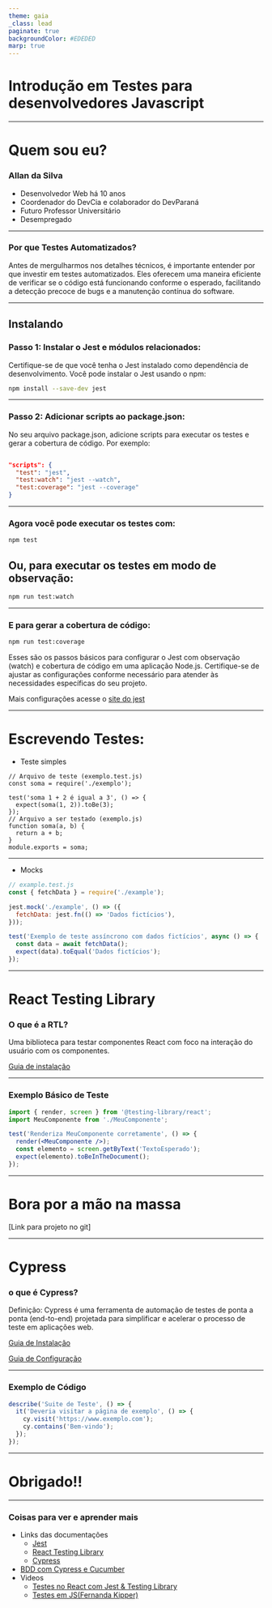 ```yaml
---
theme: gaia
_class: lead
paginate: true
backgroundColor: #EDEDED
marp: true
---
```


# **Introdução em Testes para desenvolvedores Javascript**

---

# **Quem sou eu?**

### Allan da Silva

- Desenvolvedor Web há 10 anos
- Coordenador do DevCia e colaborador do DevParaná
- Futuro Professor Universitário
- Desempregado

---

### Por que Testes Automatizados?

Antes de mergulharmos nos detalhes técnicos, é importante entender por que investir em testes automatizados. Eles oferecem uma maneira eficiente de verificar se o código está funcionando conforme o esperado, facilitando a detecção precoce de bugs e a manutenção contínua do software.

---

## Instalando

### Passo 1: Instalar o Jest e módulos relacionados:

Certifique-se de que você tenha o Jest instalado como dependência de desenvolvimento. Você pode instalar o Jest usando o npm:

```bash
npm install --save-dev jest
```

---

### Passo 2: Adicionar scripts ao package.json:

No seu arquivo package.json, adicione scripts para executar os testes e gerar a cobertura de código. Por exemplo:

```json

"scripts": {
  "test": "jest",
  "test:watch": "jest --watch",
  "test:coverage": "jest --coverage"
}
```

---

### Agora você pode executar os testes com:

```bash
npm test
```

## Ou, para executar os testes em modo de observação:

```bash
npm run test:watch
```

---

### E para gerar a cobertura de código:

```bash
npm run test:coverage
```

Esses são os passos básicos para configurar o Jest com observação (watch) e cobertura de código em uma aplicação Node.js. Certifique-se de ajustar as configurações conforme necessário para atender às necessidades específicas do seu projeto.

Mais configurações acesse o [site do jest](https://jestjs.io/pt-BR/)

---

# Escrevendo Testes:

- Teste simples

```JS
// Arquivo de teste (exemplo.test.js)
const soma = require('./exemplo');

test('soma 1 + 2 é igual a 3', () => {
  expect(soma(1, 2)).toBe(3);
});
// Arquivo a ser testado (exemplo.js)
function soma(a, b) {
  return a + b;
}
module.exports = soma;

```

---

- Mocks

```js
// example.test.js
const { fetchData } = require('./example');

jest.mock('./example', () => ({
  fetchData: jest.fn(() => 'Dados fictícios'),
}));

test('Exemplo de teste assíncrono com dados fictícios', async () => {
  const data = await fetchData();
  expect(data).toEqual('Dados fictícios');
});
```

---

# **React Testing Library**

### O que é a RTL?

Uma biblioteca para testar componentes React com
foco na interação do usuário com os componentes.

[Guia de instalação](https://testing-library.com/docs/user-event/install)

---

### Exemplo Básico de Teste

```jsx
import { render, screen } from '@testing-library/react';
import MeuComponente from './MeuComponente';

test('Renderiza MeuComponente corretamente', () => {
  render(<MeuComponente />);
  const elemento = screen.getByText('TextoEsperado');
  expect(elemento).toBeInTheDocument();
});
```

---

# **Bora por a mão na massa**

[Link para projeto no git]

---

# **Cypress**

### o que é Cypress?

Definição: Cypress é uma ferramenta de automação de testes de ponta a ponta (end-to-end) projetada para simplificar e acelerar o processo de teste em aplicações web.

[Guia de Instalação](https://docs.cypress.io/guides/getting-started/installing-cypress)

[Guia de Configuração](https://docs.cypress.io/guides/getting-started/opening-the-app)

---

### Exemplo de Código

```js
describe('Suite de Teste', () => {
  it('Deveria visitar a página de exemplo', () => {
    cy.visit('https://www.exemplo.com');
    cy.contains('Bem-vindo');
  });
});
```

---

# **Obrigado!!**

---

### Coisas para ver e aprender mais

- Links das documentações
  - [Jest](https://jestjs.io/pt-BR/)
  - [React Testing Library](https://testing-library.com/docs/react-testing-library/intro/)
  - [Cypress](https://www.cypress.io/)
- [BDD com Cypress e Cucumber](https://medium.com/cwi-software/testes-automatizados-com-cypress-e-cucumber-d78b211da766)
- Videos
  - [Testes no React com Jest & Testing Library](https://www.youtube.com/watch?v=0hVXjqHwvI0)
  - [Testes em JS(Fernanda Kipper)](https://www.youtube.com/watch?v=Ru6Tr7Q75IQ&list=PLNCSWIsR6ADKpmPxQ6ETmTtpbxdjR2tVo)
